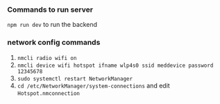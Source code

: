 ### Commands to run server

`npm run dev` to run the backend

### network config commands

1. `nmcli radio wifi on ` <br>
2. `nmcli device wifi hotspot ifname wlp4s0 ssid meddevice password 12345678` <br>
3. `sudo systemctl restart NetworkManager` <br>
4. `cd /etc/NetworkManager/system-connections` and edit `Hotspot.nmconnection`
